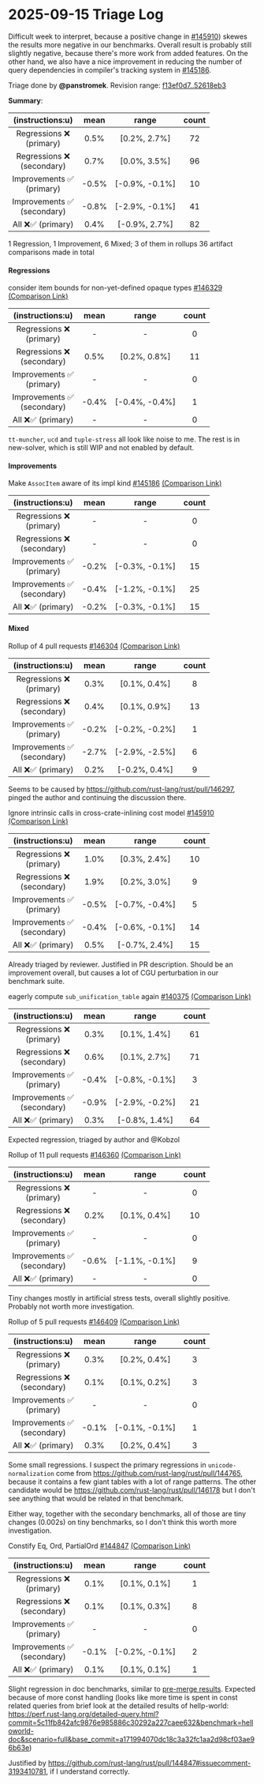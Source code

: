 # 2025-09-15 Triage Log

Difficult week to interpret, because a positive change in [#145910](https://github.com/rust-lang/rust/pull/145910)) skewes the results more negative in our benchmarks. Overall result is probably still slightly negative, because there's more work from added features. On the other hand, we also have a nice improvement in reducing the number of query dependencies in compiler's tracking system in [#145186](https://github.com/rust-lang/rust/pull/145186).

Triage done by **@panstromek**.
Revision range: [f13ef0d7..52618eb3](https://perf.rust-lang.org/?start=f13ef0d75d834c826c9479a5d244bcfb9891df45&end=52618eb338609df44978b0ca4451ab7941fd1c7a&absolute=false&stat=instructions%3Au)

**Summary**:

| (instructions:u)                   | mean  | range          | count |
|:----------------------------------:|:-----:|:--------------:|:-----:|
| Regressions ❌ <br /> (primary)    | 0.5%  | [0.2%, 2.7%]   | 72    |
| Regressions ❌ <br /> (secondary)  | 0.7%  | [0.0%, 3.5%]   | 96    |
| Improvements ✅ <br /> (primary)   | -0.5% | [-0.9%, -0.1%] | 10    |
| Improvements ✅ <br /> (secondary) | -0.8% | [-2.9%, -0.1%] | 41    |
| All ❌✅ (primary)                 | 0.4%  | [-0.9%, 2.7%]  | 82    |


1 Regression, 1 Improvement, 6 Mixed; 3 of them in rollups
36 artifact comparisons made in total

#### Regressions

consider item bounds for non-yet-defined opaque types [#146329](https://github.com/rust-lang/rust/pull/146329) [(Comparison Link)](https://perf.rust-lang.org/compare.html?start=408eacfb95ea19e248c0fe5e377980bc00682c1b&end=a171994070dc18c3a32fc1aa2d98cf03ae96b63e&stat=instructions:u)

| (instructions:u)                   | mean  | range          | count |
|:----------------------------------:|:-----:|:--------------:|:-----:|
| Regressions ❌ <br /> (primary)    | -     | -              | 0     |
| Regressions ❌ <br /> (secondary)  | 0.5%  | [0.2%, 0.8%]   | 11    |
| Improvements ✅ <br /> (primary)   | -     | -              | 0     |
| Improvements ✅ <br /> (secondary) | -0.4% | [-0.4%, -0.4%] | 1     |
| All ❌✅ (primary)                 | -     | -              | 0     |

`tt-muncher`, `ucd` and `tuple-stress` all look like noise to me. The rest is in new-solver, which is still WIP and not enabled by default.

#### Improvements

Make `AssocItem` aware of its impl kind [#145186](https://github.com/rust-lang/rust/pull/145186) [(Comparison Link)](https://perf.rust-lang.org/compare.html?start=b50f345a2f3f49764024cabc30ef99e15c0240f7&end=637b50be01093962ac6f4432d6881ab41d6d90b4&stat=instructions:u)

| (instructions:u)                   | mean  | range          | count |
|:----------------------------------:|:-----:|:--------------:|:-----:|
| Regressions ❌ <br /> (primary)    | -     | -              | 0     |
| Regressions ❌ <br /> (secondary)  | -     | -              | 0     |
| Improvements ✅ <br /> (primary)   | -0.2% | [-0.3%, -0.1%] | 15    |
| Improvements ✅ <br /> (secondary) | -0.4% | [-1.2%, -0.1%] | 25    |
| All ❌✅ (primary)                 | -0.2% | [-0.3%, -0.1%] | 15    |


#### Mixed

Rollup of 4 pull requests [#146304](https://github.com/rust-lang/rust/pull/146304) [(Comparison Link)](https://perf.rust-lang.org/compare.html?start=23718020b12d7e5a54f82a19910e8356ee719667&end=12eb345e5593a10e61b4aef766076c8bd552fea6&stat=instructions:u)

| (instructions:u)                   | mean  | range          | count |
|:----------------------------------:|:-----:|:--------------:|:-----:|
| Regressions ❌ <br /> (primary)    | 0.3%  | [0.1%, 0.4%]   | 8     |
| Regressions ❌ <br /> (secondary)  | 0.4%  | [0.1%, 0.9%]   | 13    |
| Improvements ✅ <br /> (primary)   | -0.2% | [-0.2%, -0.2%] | 1     |
| Improvements ✅ <br /> (secondary) | -2.7% | [-2.9%, -2.5%] | 6     |
| All ❌✅ (primary)                 | 0.2%  | [-0.2%, 0.4%]  | 9     |

Seems to be caused by https://github.com/rust-lang/rust/pull/146297, pinged the author and continuing the discussion there.

Ignore intrinsic calls in cross-crate-inlining cost model [#145910](https://github.com/rust-lang/rust/pull/145910) [(Comparison Link)](https://perf.rust-lang.org/compare.html?start=2f3f27bf79ec147fec9d2e7980605307a74067f4&end=a09fbe2c8372643a27a8082236120f95ed4e6bba&stat=instructions:u)

| (instructions:u)                   | mean  | range          | count |
|:----------------------------------:|:-----:|:--------------:|:-----:|
| Regressions ❌ <br /> (primary)    | 1.0%  | [0.3%, 2.4%]   | 10    |
| Regressions ❌ <br /> (secondary)  | 1.9%  | [0.2%, 3.0%]   | 9     |
| Improvements ✅ <br /> (primary)   | -0.5% | [-0.7%, -0.4%] | 5     |
| Improvements ✅ <br /> (secondary) | -0.4% | [-0.6%, -0.1%] | 14    |
| All ❌✅ (primary)                 | 0.5%  | [-0.7%, 2.4%]  | 15    |

Already triaged by reviewer. Justified in PR description. Should be an improvement overall, but causes a lot of CGU perturbation in our benchmark suite.

eagerly compute `sub_unification_table` again [#140375](https://github.com/rust-lang/rust/pull/140375) [(Comparison Link)](https://perf.rust-lang.org/compare.html?start=a78f9aa87fa828ad4a5c11f1e3b93e94d9352ad6&end=9c27f27ea3bab79a2fec827ef3ae0009959d60f4&stat=instructions:u)

| (instructions:u)                   | mean  | range          | count |
|:----------------------------------:|:-----:|:--------------:|:-----:|
| Regressions ❌ <br /> (primary)    | 0.3%  | [0.1%, 1.4%]   | 61    |
| Regressions ❌ <br /> (secondary)  | 0.6%  | [0.1%, 2.7%]   | 71    |
| Improvements ✅ <br /> (primary)   | -0.4% | [-0.8%, -0.1%] | 3     |
| Improvements ✅ <br /> (secondary) | -0.9% | [-2.9%, -0.2%] | 21    |
| All ❌✅ (primary)                 | 0.3%  | [-0.8%, 1.4%]  | 64    |

Expected regression, triaged by author and @Kobzol

Rollup of 11 pull requests [#146360](https://github.com/rust-lang/rust/pull/146360) [(Comparison Link)](https://perf.rust-lang.org/compare.html?start=fefce3cecd63cebf2d7c9aa3dd90a84379fcfa1a&end=be8de5d6a0fc5cb2924e174a809a0aff303f281a&stat=instructions:u)

| (instructions:u)                   | mean  | range          | count |
|:----------------------------------:|:-----:|:--------------:|:-----:|
| Regressions ❌ <br /> (primary)    | -     | -              | 0     |
| Regressions ❌ <br /> (secondary)  | 0.2%  | [0.1%, 0.4%]   | 10    |
| Improvements ✅ <br /> (primary)   | -     | -              | 0     |
| Improvements ✅ <br /> (secondary) | -0.6% | [-1.1%, -0.1%] | 9     |
| All ❌✅ (primary)                 | -     | -              | 0     |

Tiny changes mostly in artificial stress tests, overall slightly positive. Probably not worth more investigation.

Rollup of 5 pull requests [#146409](https://github.com/rust-lang/rust/pull/146409) [(Comparison Link)](https://perf.rust-lang.org/compare.html?start=7ad23f43a225546c095123de52cc07d8719f8e2b&end=565a9ca63e9df4b223fed0da01f15e578acfb538&stat=instructions:u)

| (instructions:u)                   | mean  | range          | count |
|:----------------------------------:|:-----:|:--------------:|:-----:|
| Regressions ❌ <br /> (primary)    | 0.3%  | [0.2%, 0.4%]   | 3     |
| Regressions ❌ <br /> (secondary)  | 0.1%  | [0.1%, 0.2%]   | 3     |
| Improvements ✅ <br /> (primary)   | -     | -              | 0     |
| Improvements ✅ <br /> (secondary) | -0.1% | [-0.1%, -0.1%] | 1     |
| All ❌✅ (primary)                 | 0.3%  | [0.2%, 0.4%]   | 3     |

Some small regressions. I suspect the primary regressions in `unicode-normalization` come from https://github.com/rust-lang/rust/pull/144765, because it contains a few giant tables with a lot of range patterns. The other candidate would be https://github.com/rust-lang/rust/pull/146178 but I don't see anything that would be related in that benchmark.

Either way, together with the secondary benchmarks, all of those are tiny changes (0.002s) on tiny benchmarks, so I don't think this worth more investigation.

Constify Eq, Ord, PartialOrd [#144847](https://github.com/rust-lang/rust/pull/144847) [(Comparison Link)](https://perf.rust-lang.org/compare.html?start=a171994070dc18c3a32fc1aa2d98cf03ae96b63e&end=5c11fb842afc9876e985886c30292a227caee632&stat=instructions:u)

| (instructions:u)                   | mean  | range          | count |
|:----------------------------------:|:-----:|:--------------:|:-----:|
| Regressions ❌ <br /> (primary)    | 0.1%  | [0.1%, 0.1%]   | 1     |
| Regressions ❌ <br /> (secondary)  | 0.1%  | [0.1%, 0.3%]   | 8     |
| Improvements ✅ <br /> (primary)   | -     | -              | 0     |
| Improvements ✅ <br /> (secondary) | -0.1% | [-0.2%, -0.1%] | 2     |
| All ❌✅ (primary)                 | 0.1%  | [0.1%, 0.1%]   | 1     |

Slight regression in doc benchmarks, similar to [pre-merge results](https://github.com/rust-lang/rust/pull/144847#issuecomment-3189779391). Expected because of more const handling (looks like more time is spent in const related queries from brief look at the detailed results of hellp-world: https://perf.rust-lang.org/detailed-query.html?commit=5c11fb842afc9876e985886c30292a227caee632&benchmark=helloworld-doc&scenario=full&base_commit=a171994070dc18c3a32fc1aa2d98cf03ae96b63e)

Justified by https://github.com/rust-lang/rust/pull/144847#issuecomment-3193410781, if I understand correctly.
